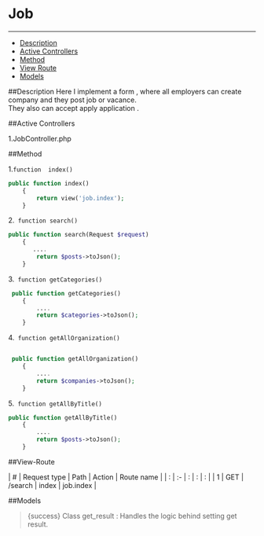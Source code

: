# Job

---

- [Description](#section-1)
- [Active Controllers](#section-1)
- [Method](#section-3)
- [View Route](#section-4)
- [Models](#section-5)

<a name="section-1"></a>

##Description
 Here I implement a form , where all employers can  create  company and they post job or vacance.</br>
 They also can accept  apply application .</br>



<a name="section-2"></a>
##Active Controllers

1.JobController.php




<a name="section-3"></a>
##Method

1.`function  index()`


```php
public function index()
    {
        return view('job.index');
    }
```    
  

2.` function search()` 
``` php
public function search(Request $request)
    {
       ....
        return $posts->toJson();
    }
 ``` 

3.` function getCategories()` 
``` php
 public function getCategories()
    {
        ....
        return $categories->toJson();
    }
``` 

4.` function getAllOrganization()`
``` php

 public function getAllOrganization()
    {
        ....
        return $companies->toJson();
    }
``` 

5.` function getAllByTitle()` 
``` php
public function getAllByTitle()
    {
        ....
        return $posts->toJson();
    }
``` 


<a name="section-4"></a>

##View-Route

| # | Request type   | Path | Action | Route name |
| : |   :-   |  :  | : | : |
| 1 | GET | /search  | index | job.index |


<a name="section-5"></a>

##Models
> {success} Class get_result :  Handles the logic behind setting get result.</br>